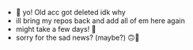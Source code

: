 - 👋 yo! Old acc got deleted idk why
- ill bring my repos back and add all of em here again
- might take a few days! 🥲
- sorry for the sad news? (maybe?) 🙃🥲
